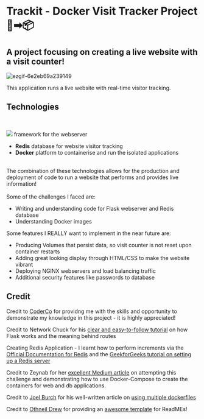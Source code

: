 # Trackit - Docker Visit Tracker Project 🐳➡📦
## A project focusing on creating a live website with a visit counter!
![ezgif-6e2eb69a239149](https://github.com/user-attachments/assets/5a47607e-7ff9-4d15-9b4d-0e3ce47d55e7)

This application runs a live website with real-time visitor tracking.

## Technologies 

<br>

<img src="{(https://img.shields.io/badge/redis-%23DD0031.svg?&style=for-the-badge&logo=redis&logoColor=white)}" /> framework for the webserver
- **Redis** database for website visitor tracking
- **Docker** platform to containerise and run the isolated applications
<br>
The combination of these technologies allows for the production and deployment of code to run a website that performs and provides live information!
<br><br>
Some of the challenges I faced are:
<br>

- Writing and understanding code for Flask webserver and Redis database
- Understanding Docker images

Some features I REALLY want to implement in the near future are:

- Producing Volumes that persist data, so visit counter is not reset upon container restarts
- Adding great looking display through HTML/CSS to make the website vibrant
- Deploying NGINX webservers and load balancing traffic
- Additional security features like passwords to database

## Credit 

Credit to [CoderCo](https://coderco.io/) for providng me with the skills and opportunity to demonstrate my knowledge in this project - it is highly appreciated!

Credit to Network Chuck for his [clear and easy-to-follow tutorial](https://www.youtube.com/watch?v=5aYpkLfkgRE) on how Flask works and the meaning behind routes

Creating Redis Application - I learnt how to perform increments via the [Official Documentation for Redis](https://redis.io/docs/latest/develop/clients/redis-py/) and the [GeekforGeeks tutorial on setting up a Redis server](https://www.geeksforgeeks.org/system-design/introduction-to-redis-server/)
<br>

Credit to Zeynab for her [excellent Medium article](https://medium.com/@y.zeynab1/building-a-visitor-counter-app-with-docker-flask-and-redis-40b6bab5ec1e) on attempting this challenge and demonstrating how to use Docker-Compose to create the containers for web and db applications.

Credit to [Joel Burch](https://www.linkedin.com/in/joel-burch/?originalSubdomain=ch) for his well-written article on [using multiple dockerfiles](https://www.divio.com/blog/guide-using-multiple-dockerfiles/)

Credit to [Othneil Drew](https://www.linkedin.com/in/othneildrew/) for providing an [awesome template](https://github.com/othneildrew/Best-README-Template?tab=readme-ov-file) for ReadMEs!
